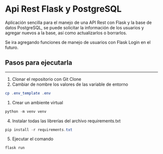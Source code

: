 # Api Rest Flask y PostgreSQL

Aplicación sencilla para el manejo de una API Rest con Flask y la base de datos PostgreSQL, se puede solicitar la información de los usuarios y agregar nuevos a la base, así como actualizarlos o borrarlos.

Se ira agregando funciones de manejo de usuarios con Flask Login en el futuro.

## Pasos para ejecutarla
---

1. Clonar el repositorio con Git Clone
2. Cambiar de nombre los valores de las variable de entorno
```powershell
cp .env_template .env
```
1. Crear un ambiente virtual
```powershell
python -m venv venv
```
4. Instalar todas las librerías del archivo requirements.txt
```powershell
pip install -r requirements.txt
```

5. Ejecutar el comando
```powershell
flask run
```
